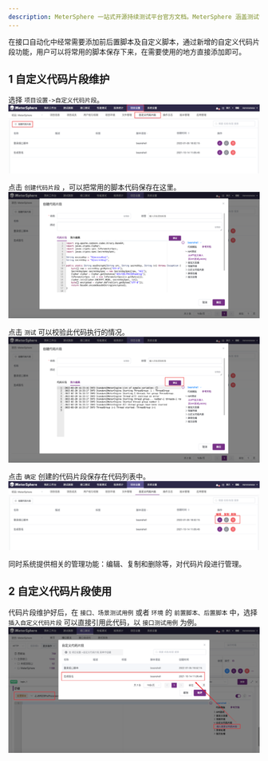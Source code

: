 ```yaml
---
description: MeterSphere 一站式开源持续测试平台官方文档。MeterSphere 涵盖测试管理、接口测试、UI 测试和性能测试等功能，全面兼容 JMeter、Selenium 等主流开源标准，有效助力开发和测试团队充分利用云弹性进行高度可 扩展的自动化测试，加速高质量的软件交付。
---
```


在接口自动化中经常需要添加前后置脚本及自定义脚本，通过新增的自定义代码片段功能，用户可以将常用的脚本保存下来，在需要使用的地方直接添加即可。

## 1 自定义代码片段维护
选择 `项目设置->自定义代码片段`。
![!项目设置](../../img/project_management/创建代码片段1.png)

点击 `创建代码片段` ，可以把常用的脚本代码保存在这里。
![!项目设置](../../img/project_management/创建代码片段2.png)

点击 `测试` 可以校验此代码执行的情况。
![!项目设置](../../img/project_management/创建代码片段3.png)

点击 `确定` 创建的代码片段保存在代码列表中。
![!项目设置](../../img/project_management/代码列表操作.png)

同时系统提供相关的管理功能：编辑、复制和删除等，对代码片段进行管理。

## 2 自定义代码片段使用
代码片段维护好后，在 `接口、场景测试用例` 或者 `环境` 的 `前置脚本、后置脚本` 中，选择 `插入自定义代码片段` 可以直接引用此代码，以 `接口测试用例` 为例。
![!项目设置](../../img/project_management/插入自定义代码片段.png)

